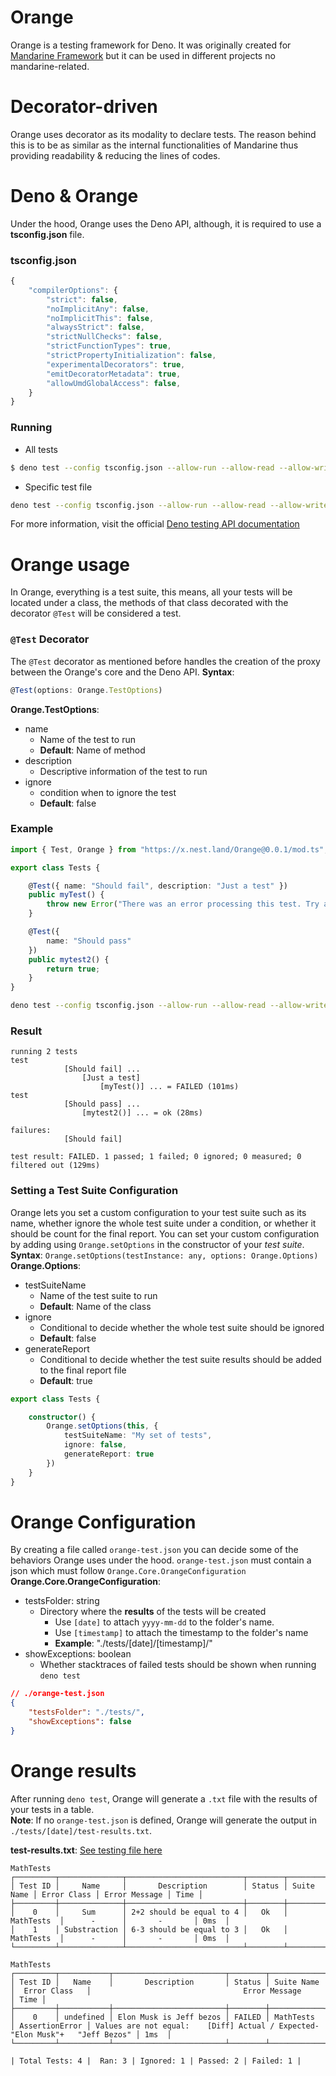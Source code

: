 # Orange
Orange is a testing framework for Deno. It was originally created for [Mandarine Framework](https://github.com/mandarineorg/mandarinets) but it can be used in different projects no mandarine-related.

# Decorator-driven
Orange uses decorator as its modality to declare tests. The reason behind this is to be as similar as the internal functionalities of Mandarine thus providing readability & reducing the lines of codes.

# Deno & Orange
Under the hood, Orange uses the Deno API, although, it is required to use a **tsconfig.json** file.

### tsconfig.json
```javascript
{
    "compilerOptions": {
        "strict": false,
        "noImplicitAny": false,
        "noImplicitThis": false,
        "alwaysStrict": false,
        "strictNullChecks": false,
        "strictFunctionTypes": true,
        "strictPropertyInitialization": false,
        "experimentalDecorators": true,
        "emitDecoratorMetadata": true,
        "allowUmdGlobalAccess": false,
    }
}
```
### Running
- All tests
```bash
$ deno test --config tsconfig.json --allow-run --allow-read --allow-write
```
- Specific test file
```bash
deno test --config tsconfig.json --allow-run --allow-read --allow-write myTestFile.ts
```

For more information, visit the official [Deno testing API documentation](https://deno.land/manual/testing)
# Orange usage
In Orange, everything is a test suite, this means, all your tests will be located under a class, the methods of that class decorated with the decorator `@Test` will be considered a test.

### `@Test` Decorator
The `@Test` decorator as mentioned before handles the creation of the proxy between the Orange's core and the Deno API.
**Syntax**: 
```typescript
@Test(options: Orange.TestOptions)
```
**Orange.TestOptions**:
- name
    - Name of the test to run
    - **Default**: Name of method
- description
    - Descriptive information of the test to run
- ignore
    - condition when to ignore the test
    - **Default**: false

### Example
```typescript
import { Test, Orange } from "https://x.nest.land/Orange@0.0.1/mod.ts";

export class Tests {

    @Test({ name: "Should fail", description: "Just a test" })
    public myTest() {
        throw new Error("There was an error processing this test. Try again");
    }

    @Test({
        name: "Should pass"
    })
    public mytest2() {
        return true;
    }
}
```
```bash
deno test --config tsconfig.json --allow-run --allow-read --allow-write
```
### Result
```
running 2 tests
test 
            [Should fail] ... 
                [Just a test] 
                    [myTest()] ... = FAILED (101ms)
test 
            [Should pass] ... 
                [mytest2()] ... = ok (28ms)

failures:
            [Should fail]

test result: FAILED. 1 passed; 1 failed; 0 ignored; 0 measured; 0 filtered out (129ms)
```

### Setting a Test Suite Configuration
Orange lets you set a custom configuration to your test suite such as its name, whether ignore the whole test suite under a condition, or whether it should be count for the final report.
You can set your custom configuration by adding using `Orange.setOptions` in the constructor of your _test suite_.
**Syntax**: `Orange.setOptions(testInstance: any, options: Orange.Options)`
**Orange.Options**:
- testSuiteName
    - Name of the test suite to run
    - **Default**: Name of the class
- ignore
    - Conditional to decide whether the whole test suite should be ignored
    - **Default**: false
- generateReport
    - Conditional to decide whether the test suite results should be added to the final report file
    - **Default**: true
```typescript
export class Tests {

    constructor() {
        Orange.setOptions(this, {
            testSuiteName: "My set of tests",
            ignore: false,
            generateReport: true
        })
    }
}
```
# Orange Configuration
By creating a file called `orange-test.json` you can decide some of the behaviors Orange uses under the hood.
`orange-test.json` must contain a json which must follow `Orange.Core.OrangeConfiguration`
**Orange.Core.OrangeConfiguration**:
- testsFolder: string
    - Directory where the **results** of the tests will be created
        - Use `[date]` to attach `yyyy-mm-dd` to the folder's name.
        - Use `[timestamp]` to attach the timestamp to the folder's name
        - **Example**: "./tests/[date]/[timestamp]/"
- showExceptions: boolean
    - Whether stacktraces of failed tests should be shown when running `deno test`

```json
// ./orange-test.json
{
    "testsFolder": "./tests/",
    "showExceptions": false
}
```
# Orange results
After running `deno test`, Orange will generate a `.txt` file with the results of your tests in a table.  
**Note**: If no `orange-test.json` is defined, Orange will generate the output in `./tests/[date]/test-results.txt`.

**test-results.txt**: [See testing file here](https://github.com/mandarineorg/orange/blob/master/quick-examples/quickexample_test.ts)
```
MathTests
┌─────────┬──────────────┬──────────────────────────┬────────┬────────────┬─────────────┬───────────────┬──────┐
│ Test ID │     Name     │       Description        │ Status │ Suite Name │ Error Class │ Error Message │ Time │
├─────────┼──────────────┼──────────────────────────┼────────┼────────────┼─────────────┼───────────────┼──────┤
│    0    │     Sum      │ 2+2 should be equal to 4 │   Ok   │ MathTests  │      -      │       -       │ 0ms  │
│    1    │ Substraction │ 6-3 should be equal to 3 │   Ok   │ MathTests  │      -      │       -       │ 0ms  │
└─────────┴──────────────┴──────────────────────────┴────────┴────────────┴─────────────┴───────────────┴──────┘

MathTests
┌─────────┬───────────┬─────────────────────────┬────────┬────────────┬────────────────┬──────────────────────────────────────────────────────────────────────────────────┬──────┐
│ Test ID │   Name    │       Description       │ Status │ Suite Name │  Error Class   │                                  Error Message                                   │ Time │
├─────────┼───────────┼─────────────────────────┼────────┼────────────┼────────────────┼──────────────────────────────────────────────────────────────────────────────────┼──────┤
│    0    │ undefined │ Elon Musk is Jeff bezos │ FAILED │ MathTests  │ AssertionError │ Values are not equal:    [Diff] Actual / Expected-   "Elon Musk"+   "Jeff Bezos" │ 1ms  │
└─────────┴───────────┴─────────────────────────┴────────┴────────────┴────────────────┴──────────────────────────────────────────────────────────────────────────────────┴──────┘

| Total Tests: 4 |  Ran: 3 | Ignored: 1 | Passed: 2 | Failed: 1 |
```
